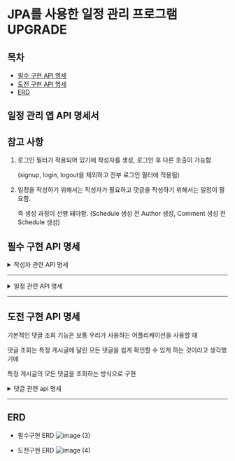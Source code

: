# JPA를 사용한 일정 관리 프로그램 UPGRADE

## 목차

- [필수 구현 API 명세](#필수-구현-api-명세)
- [도전 구현 API 명세](#도전-구현-api-명세)
- [ERD](#ERD)

## 일정 관리 앱 API 명세서

## 참고 사항

1. 로그인 필터가 적용되어 있기에 작성자를 생성, 로그인 후 다른 호출이 가능함
    
     (signup, login, logout을 제외하고 전부 로그인 필터에 적용됨)
    
2. 일정을 작성하기 위해서는 작성자가 필요하고 댓글을 작성하기 위해서는 일정이 필요함.
    
    즉 생성 과정이 선행 돼야함. (Schedule 생성 전 Author 생성, Comment 생성 전 Schedule 생성)
    

## 필수 구현 API 명세

<details>
<summary>작성자 관련 API 명세</summary>

### 0. 작성자 회원가입 (POST /api/authors/signup)
    
<details>
<summary>상세 내용 펼치기</summary>
  
- **요청**
  - **Headers**:
    - `Content-Type: application/json`
  - **Body**:
                
      ```json
       {
           "authorName": "예시명",
           "authorEmail": "example@example.com",
           "password" : "1234qwer"
       }
     ```
                
     | # | 이름 | 타입 | 설명 | Nullable |
     | --- | --------- | ------- | -------- | ------- |
     | 1 | authorName | String | 작성자명 | X |
     | 2 | authorEmail | String | 작성자 이메일 | X |
     | 3 | password | String | 작성자 비밀번호 | X |

  - 예시
                
   ```
    http://localhost:8080/api/authors/signup
   ```
                
- **응답**
  - **Status Code**: 201 Created
  - **Body**:
                
      ```json
      {
           "authorId": 1,
           "authorName": "예시명",
           "authorEmail": "example@example.com",
           "createdAt": "2024-11-13T14:12:27.2238587",
           "modifiedAt": "2024-11-13T14:12:27.2238587"
      }
      ```
                
  | # | 이름 | 타입 | 설명 | Nullable |
  | --- | --- | --- | --- | --- |
  | 1 | id | Long | 작성자 고유 식별자 | X |
  | 2 | name | String | 작성자명 | X |
  | 3 | email | String | 작성자 이메일 | X |
  | 4 | createdAt | String | 작성자 최초 등록 일시 | X |
  | 5 | modifiedAt | String | 수정 일시 | X |
        
- 발생할 수 있는 예외 
       
  1. 작성자명이 없거나 1~5자 이내가 아닌 경우 (@Valid 사용)
  2. 이메일이 없거나 정규식에 해당하는 양식이 아닌 경우 (@Valid 사용)
  3. 비밀번호가 없는 경우
        
      </details>
     
---
    
### 1. 작성자 조회  (GET /api/authors/{authorId})
    
<details>
<summary>상세 내용 펼치기</summary>

- **요청**
  - **Path Variable**: `authorId`- 조회할 작성자의 고유 ID
  - 예시

  ```
  http://localhost:8080/api/authors/1
  ```        

- **응답**
  - **Status Code**: 200 OK
  - **Body**:

   ```json
   {
        "id": 1,
        "authorName": "예시 유저명",
        "authorEmail": "example@example.com",
        "createdAt": "2024-11-13T14:12:27.223859",
        "modifiedAt": "2024-11-13T14:12:27.223859"
   }
   ```
               
   | # | 이름 | 타입 | 설명 | Nullable |
   | --- | --- | --- | --- | --- |
   | 1 | id | Long | 일정 고유 식별자 | X |
   | 2 | authorName | String | 작성자명 | X |
   | 3 | authorEmail | String | 작성자 이메일 | X |
   | 4 | createdAt | String | 최초 작성 일시 | X |
   | 5 | updatedAt | String | 수정 일시 | X |
       
- 발생할 수 있는 에러
    1. 존재하지 않는 작성자 id를 요청했을 때 404 NOT FOUND 에러       

  </details>
  
---
    
### 2. 작성자 삭제 (DELETE /api/authors/{authorId})
    
  <details>
<summary>상세 내용 펼치기</summary>

- **요청**
  - **Headers**:
    - `Content-Type: application/json`
  - **Path Variable**: `id` - 삭제할 일정의 고유 ID
  - 예시

  ```
  http://localhost:8080/api/authors/1
   ```
            
   | # | 이름 | 타입 | 설명 | Nullable |
   | --- | --- | --- | --- | --- |
   | 1 | id  | Long  | 일정 고유 식별자 | X |
   - Body:
            
   ```json
   {
        "password" : "예시 패스워드"
   }
   ```
            
   | # | 이름 | 타입 | 설명 | Nullabel |
   | --- | --- | --- | --- | --- |
   | 1 | password | String | 작성자 패스워드 | X |

   - **응답**
     - **Status Code**: 200 OK
     - **Body**: 없음
     

- 발생할 수 있는 에러
     1. 비밀번호 검증에 실패했을 때 403 Forbidden 에러
     2. 존재하지 않는 작성자를 삭제 시도했을 때 404 Not Found 에러

    </details>

---

### 3. 작성자 로그인 (POST /api/authors/login)
    
<details>
<summary>상세 내용 펼치기</summary>

- **요청**
            
  - **HttpServletRequest** 를 사용해 요청 헤더, 요청 본문, 요청 메서드, 요청 URI 등 다양한 정보를 접근할 수 있도록 함
  - **Headers**:
    - `Content-Type: application/json`

    - 예시
            
        ```
        http://localhost:8080/api/authors/login
        ```
            
  - Body:
            
      ```json
      {
            "authorEmail": "example@example.com",
            "password" : "1234"
      }
      ```
            
      | # | 이름 | 타입 | 설명 | Nullable |
      | --- | --- | --- | --- | --- |
      | 1 | authorEmail | String | 작성자 이메일 | X |
      | 2 | password | String | 작성자 패스워드 | X |
- **응답**
  - **Status Code**: 200 OK
  - **Body**: 없음
        

- 발생할 수 있는 예외
  1. 작성자의 이메일에 해당하는 비밀번호가 맞지 않은 경우 401 리턴  
        

</details>
  

---

    
### 4. 작성자 로그아웃 (POST /api/authors/logout)
    
<details>
<summary>상세 내용 펼치기</summary>

- **요청**
  - **HttpServletRequest** 를 사용해 요청 헤더, 요청 본문, 요청 메서드, 요청 URI 등 다양한 정보를 접근할 수 있도록 함
  - 예시        
      ```
      http://localhost:8080/api/authors/logout
      ```          


- **응답**
  - **Status Code**: 200 OK
  - **Body**: 없음        
            
</details>

</details>

---

<details>
<summary>일정 관련 API 명세</summary>

### 1. 일정 생성 (POST /api/schedules/{authorId}
    
<details>
<summary>상세 내용 펼치기</summary>

- **요청 Request**
  - **Headers**:
    - `Content-Type: application/json`
  - **PathVariable:**
    - `authorId` - 작성자의 고유 식별자

  - 예시

     ```
      http://localhost:8080/api/schedules/1
     ```                       

  - **Body**:

     ```json
        {
           "title": "할일 제목",
            "content" : "할일 내용",
        }
     ```                  
                
     | # | 이름 | 타입 | 설명 | Nullable |
     | --- | --- | --- | --- | --- |
     | 1 | authorId | Long | 작성자 Id | x |
     | 2 | title | String | 할 일 제목 | x |
     | 3 | content | String | 할 일 내용 | x |

- **응답 Response**
   - **Status Code**: 201 Created
   - **Body:**

       ```json
       {
           "id": 1,
           "title": "할일 제목",
           "content": "할일 내용",
           "authorId": 1,
           "createdAt": "2024-11-13T15:19:32.522723",
           "updatedAt": "2024-11-13T15:19:32.522723"
       }
       ```

   | # | 이름 | 타입 | 설명 | Nullable |
    | --- | --- | --- | --- | --- |
    | 1 | id | Long | 일정 고유 식별자 | X |
    | 2 | task | String | 할 일 내용 | X |
    | 3 | authorId | Long | 작성자 고유 식별자 | X |
    | 4 | createdAt | String | 최초 작성 일시 | X |
    | 5 | updatedAt | String | 수정 일시 | X |

- 발생할 수 있는 에러
   1. 존재하지 않는 authorId 를 PathVariable로 넣었을 때 404 Not Found 에러
   2. 제목이나 본문 내용을 넣지 않았을 때 (@Valid 사용)
   3. 제목이 3자 이상 20자 이내가 아닐 때 (@Valid 사용)
        
   </details>
  
---
    
### 2. 전체 일정 조회 (GET /api/schedules)
    
<details>
<summary>상세 내용 펼치기</summary>

- **요청**
    -  예시

   ```
   http://localhost:8080/api/schedules
   ```

- **응답**
   - **Status Code**: 200 OK
   - **Body**: (쿼리 파라미터 없이 GET 요청 보낸 경우)

       ```json
       [
           {
               "id": 1,
               "authorId": 1,
               "title": "할일 제목",
               "content": "할일 내용",
               "createdAt": "2024-11-13T15:47:15.465222",
               "updatedAt": "2024-11-13T15:47:15.465222"
           },
           {
               "id": 2,
               "authorId": 1,
               "title": "할일 제목2",
               "content": "할일 내용2",
               "createdAt": "2024-11-13T15:47:19.496261",
               "updatedAt": "2024-11-13T15:47:19.496261"
           },
           {
               "id": 3,
               "authorId": 2,
               "title": "할일 제목33",
               "content": "할일 내용233",
               "createdAt": "2024-11-13T15:47:51.541281",
               "updatedAt": "2024-11-13T15:47:51.541281"
           }
       ]
       ```

     | # | 이름 | 타입 | 설명 | Nullable |
     | --- | --- | --- | --- | --- |
     | 1 | id | Long | 일정 고유 식별자 | X |
     | 2 | authorId | String | 작성자 고유 식별자 | X |
     | 3 | title | String | 할 일 제목 | X |
     | 4 | content | String | 할 일 내용 |  |
     | 5 | createdAt | String | 작성 일시 | X |
     | 6 | updatedAt | String | 수정 일시 | X |


</details>
  

---

### 3. 특정 일정 조회 (GET /api/schedules/{scheduleId}    
    
<details>
<summary>상세 내용 펼치기</summary>

- **요청**
    - **Path Variable**: `schedulesId` - 조회할 일정의 고유 ID
    - 예시

    ```
    http://localhost:8080/api/schedules/1
    ```

- **응답**
   - **Status Code**: 200 OK
   - **Body**:

       ```json
       {
           "id": 1,
           "authorId": 1,
           "title": "할일 제목",
           "content": "할일 내용",
           "createdAt": "2024-11-13T15:54:30.370204",
           "updatedAt": "2024-11-13T15:54:30.370204"
       }
       ```

     | # | 이름 | 타입 | 설명 | Nullable |
     | --- | --- | --- | --- | --- |
     | 1 | id | Long | 일정 고유 식별자 | X |
     | 2 | authorId | Long | 작성자 고유 식별자 | X |
     | 3 | title | String | 할 일 제목 | X |
     | 4 | content | String | 할 일 내용 | X |
     | 5 | createdAt | String | 최초 작성 일시 | X |
     | 6 | updatedAt | String | 수정 일시 | X |

- 발생할 수 있는 에러
1. 존재하지 않는 scheduleId를 요청할 때 404 Not Found 에러  
 

</details>
  

---
    
### 4. 일정 수정 (PUT /api/schedules/{schedulesId})
    
<details>
<summary>상세 내용 펼치기</summary>

- **요청**
    - **Headers**:
        - `Content-Type: application/json`
    - **Path Variable**: `schedulesId` - 수정할 일정의 고유 ID
    - **Body**:

        ```json
        {
            "title": "수정된 할일 제목",
            "content" : "수정된 할일 내용",
            "password" : "수정할 게시글의 작성자 패스워드"
        }
        ```
        
        | # | 이름 | 타입 | 설명 | Nullable |
        | --- | --- | --- | --- | --- |
        | 1 | title | String | 수정된 할일 제목 | X |
        | 2 | content | String | 수정된 할일 내용 | X |
        | 3 | password | String | 패스워드 | X |
- **응답**
   - **Status Code**: 200 OK
   - **Body**:

       ```json
       {
           "id": 1,
           "authorId": 1,
           "title": "수정된 할일 제목",
           "content" : "수정된 할일 내용",
           "createdAt": "2024-11-01T05:36:49.000+00:00",
           "updatedAt": "2024-11-02T07:37:31.000+00:00"
       }
       ```


- 발생할 수 있는 예외처리
   1. 제목, 본문 내용, 패스워드 값을 넣지 않았을 때 (@Valid 사용)

   1. 제목이 3자이상 20자 이내가 아닐 때 (@Valid 사용)

   1. 존재하지 않는 scheduleId를 요청할 때 404 Not Found 에러

   1. 패스워드가 일치하지 않을 때 403 Forbidden 에러    
       

</details>
  

---
    
### 5. 일정 삭제 (DELETE /api/schedules/{schedulesId})
    
<details>
<summary>상세 내용 펼치기</summary>

- **요청**
   - **Path Variable**: `schedulesId`- 삭제할 일정의 고유 ID

  | # | 이름 | 타입 | 설명 | Nullable |
  | --- | --- | --- | --- | --- |
  | 1 | id  | Long  | 일정 고유 식별자 | X |
   - 예시

    ```
    http://localhost:8080/api/schedules/1
    ```

   - Body:

    ```json
    {
        "password" : "예시 패스워드"
    }
    ```

  | # | 이름 | 타입 | 설명 | Nullabel |
  | --- | --- | --- | --- | --- |
  | 1 | password | String | 작성자 패스워드 | X |
- **응답**
   - **Status Code**: 200 OK
   - **Body**: 없음

- 발생할 수 있는 에러
   1. 존재하지 않는 schedulesId를 요청할 때 404 Not Found 에러

</details>

</details>

---

## 도전 구현 API 명세

기본적인 댓글 조회 기능은 보통 우리가 사용하는 어플리케이션을 사용할 때

댓글 조회는 특정 게시글에 달린 모든 댓글을 쉽게 확인할 수 있게 하는 것이라고 생각했기에

특정 게시글의 모든 댓글을 조회하는 방식으로 구현

<details>
<summary>댓글 관련 api 명세 </summary>
    
### 1. 댓글 생성 (POST /api/comments)
    
<details>
<summary>상세 내용 펼치기</summary>

- **요청**
   - **Headers**:
      - `Content-Type: application/json`
   - **Body**:

    ```json
    {
        "scheduleId": 1,
        "authorId" : 1,
        "content": "댓글 내용"
    }
    ```

  | # | 이름 | 타입 | 설명 | Nullabel |
  | --- | --- | --- | --- | --- |
  | 1 | scheduleId | Long | 댓글을 작성할게시글 ID | X |
  | 2 | authorId | Long | 댓글을 다는 작성자의 ID | X |
  | 3 | content | String | 댓글 내용 | X |
   - url 예시

    ```
    http://localhost:8080/api/comments
    ```


- **응답**
   - **Status Code**: `201 Created`
   - Body:

    ```json
    {
        "commentId": 1,
        "scheduleId": 1,
        "authorId": 1,
        "content": "댓글 내용",
        "createdAt": "2024-11-14T10:38:50.0108753",
        "updatedAt": "2024-11-14T10:38:50.0108753"
    }
    ```

  | # | 이름 | 타입 | 설명              | Nullabel |
  | --- | --- | --- |-----------------| --- |
  | 1 | commentId | Long | 댓글 고유 식별자       | X |
  | 2 | scheduleId | Long | 댓글을 작성할 게시글 ID  | X |
  | 3 | authorId | Long | 댓글을 작성하는 작성자 ID | X |
  | 4 | content | String | 댓글 내용           | X |
  | 5 | createdAt | String | 작성일             | X |
  | 6 | updatedAt | String | 수정일             | X |
- 발생할 수 있는 에러
   1. 존재하지 않는 authorId, schedulesId를 요청할 때 404 Not Found 에러
  </details>
  
- ---
    
### 2. 특정 일정 모든 댓글 조회 (GET /api/schedules/{scheduleId}/comments)
    
<details>
<summary>상세 내용 펼치기</summary>

- **요청**
   - **Headers**: 없음
   - **Path Variable**: `scheduleId` - 댓글을 작성할 일정의 고유 ID
   - **Body**: 없음
   - 요청 예시

    ```
    http://localhost:8080/api/schedules/1/comments
    ```

- **응답**
   - **Status Code**: `200 OK`
   - Body:

    ```json
    [
        {
            "commentId": 1,
            "scheduleId": 1,
            "authorId": 1,
            "content": "재밌네요 짞짞짞",
            "createdAt": "2024-11-14T11:13:07.292872",
            "updatedAt": "2024-11-14T11:13:07.292872"
        },
        {
            "commentId": 2,
            "scheduleId": 1,
            "authorId": 1,
            "content": "맛집이에요!",
            "createdAt": "2024-11-14T11:13:24.826982",
            "updatedAt": "2024-11-14T11:13:24.826982"
        }
    ]
    ```

  | # | 이름 | 타입 | 설명 | Nullabel |
  | --- | --- | --- | --- | --- |
  | 1 | commentId | Long | 댓글 고유 식별자 | X |
  | 2 | scheduleId | Long | 댓글을 작성할게시글 ID | X |
  | 3 | authorId | Long | 댓글을 작성하는 작성자 ID | X |
  | 4 | content | String | 댓글 내용 | X |
  | 5 | createdAt | String | 작성일 | X |
  | 6 | updatedAt | String | 수정일 | X |
- 발생할 수 있는 에러
   1. 존재하지 않는 scheduleId를 요청할 때 404 Not Found 에러

  </details>
  
---
    
### 3. 댓글 수정 (PUT /api/comments/{commentId}
    
<details>
<summary>상세 내용 펼치기</summary>

- **요청**
   - **Headers**: 없음
   - **Path Variable**: `commentId`- 댓글을 작성할 일정의 고유 ID
   - 예시

    ```
    http://localhost:8080/api/comments/1
    ```

   - **Body**:

    ```json
    {
        "content": "수정된 댓글 내용 테스트!!",
        "password": "1234qwer"
    }
    ```

- **응답**
   - **Status Code**: `200 OK`
   - Body:

    ```json
    {
        "commentId": 1,
        "scheduleId": 1,
        "authorId": 1,
        "content": "수정된 댓글 내용 테스트!!",
        "createdAt": "2024-11-14T11:13:07.292872",
        "updatedAt": "2024-11-14T11:14:49.7296013"
    }
    ```

   - 생성, 조회와 반환 타입이 같아서 표는 생략
  
<br>

- 발생할 수 있는 에러
1. content가 없이 요청할 때 (@Valid 사용)
2. password가 일치하지 않을 때  403 Forbidden 에러
3. 존재하지 않는 commentId를 요청할 때 404 Not Found 에러

</details>

---
    
### 4. 댓글 삭제 (DELETE /api/comments/{commentId})

<details>
<summary>상세 내용 펼치기</summary>

- **요청**
    - **Headers**: 없음
    - **Path Variable**: `commentId`- 삭제할 댓글의 ID
    - 예시

    ```
    http://localhost:8080/api/comments/1
    ```
    
    - **Body**:
    
    ```json
    {
      "password": "작성자 비밀번호"
    }
    ```

- **응답**
   - **Status Code**: `200 OK`

- 발생할 수 있는 에러
   1. 존재하지 않는 commentId를 요청할 때 404 Not Found 에러
   2. 비밀번호가 일치하지 않을 때 403 Forbidden 에러

</details>
   
</details>



---

## ERD

- 필수구현 ERD
![image (3)](https://github.com/user-attachments/assets/da56907d-6879-472a-afe0-850c4b25fc75)


- 도전구현 ERD
![image (4)](https://github.com/user-attachments/assets/5ed88f1a-ad4c-4e1e-af8f-880804a8d493)
